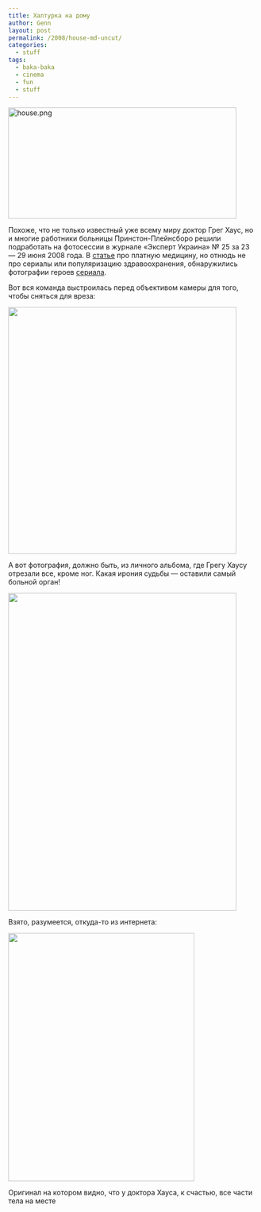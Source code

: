 ```yaml
---
title: Халтурка на дому
author: Genn
layout: post
permalink: /2008/house-md-uncut/
categories:
  - stuff
tags:
  - baka-baka
  - cinema
  - fun
  - stuff
---
```

<img src='http://mega.genn.org/=^_^=/uploads/2008/07/house.png' alt='house.png'  width="460" height="224" />

Похоже, что не только известный уже всему миру доктор Грег Хаус, но и многие работники больницы Принстон-Плейнсборо решили подработать на фотосессии в журнале «Эксперт Украина» № 25 за 23 — 29 июня 2008 года. В [статье][1] про платную медицину, но отнюдь не про сериалы или популяризацию здравоохранения, обнаружились фотографии героев [сериала][2].  
<!--more-->

  
Вот вся команда выстроилась перед объективом камеры для того, чтобы сняться для вреза:

<img src='http://mega.genn.org/=^_^=/uploads/2008/07/house21.jpg'  width="460" height="497" />

А вот фотография, должно быть, из личного альбома, где Грегу Хаусу отрезали все, кроме ног. Какая ирония судьбы — оставили самый больной орган!

<img src='http://mega.genn.org/=^_^=/uploads/2008/07/house11.jpg'   width="460" height="640" />

Взято, разумеется, откуда-то из интернета:

<img src='http://mega.genn.org/=^_^=/uploads/2008/07/house1a.jpg'  width="375" height="500" />

<p class="imgdesc">
  Оригинал на котором видно, что у доктора Хауса, к счастью, все части тела на месте
</p>

 [1]: http://expert.ua/articles/23/0/5694/
 [2]: http://fox.com/house/
